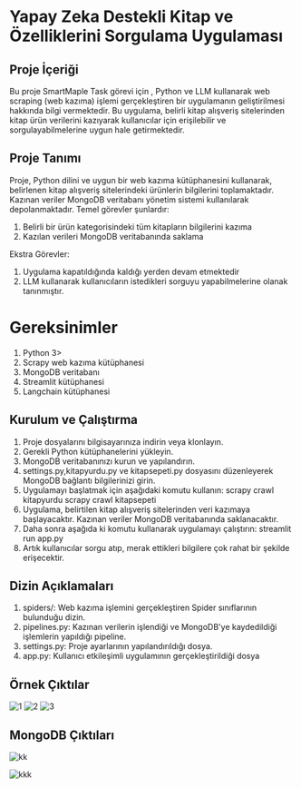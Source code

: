 # Yapay Zeka Destekli Kitap ve Özelliklerini Sorgulama Uygulaması
## Proje İçeriği
Bu proje SmartMaple Task görevi için , Python ve LLM kullanarak web scraping (web kazıma) işlemi gerçekleştiren bir uygulamanın geliştirilmesi hakkında bilgi vermektedir. Bu uygulama, belirli kitap alışveriş sitelerinden kitap ürün verilerini kazıyarak kullanıcılar için  erişilebilir ve sorgulayabilmelerine uygun hale getirmektedir.
## Proje Tanımı
Proje, Python dilini ve uygun bir web kazıma kütüphanesini kullanarak, belirlenen kitap alışveriş sitelerindeki ürünlerin bilgilerini toplamaktadır. Kazınan veriler MongoDB veritabanı yönetim sistemi kullanılarak depolanmaktadır. Temel görevler şunlardır:

1. Belirli bir ürün kategorisindeki tüm kitapların bilgilerini kazıma
2. Kazılan verileri MongoDB veritabanında saklama

Ekstra Görevler:
1. Uygulama kapatıldığında kaldığı yerden devam etmektedir
2. LLM kullanarak kullanıcıların istedikleri sorguyu yapabilmelerine olanak tanınmıştır.

# Gereksinimler
1. Python 3>
2. Scrapy web kazıma kütüphanesi
3. MongoDB veritabanı
4. Streamlit kütüphanesi
5. Langchain kütüphanesi
## Kurulum ve Çalıştırma
1. Proje dosyalarını bilgisayarınıza indirin veya klonlayın.
2. Gerekli Python kütüphanelerini yükleyin.
3. MongoDB veritabanınızı kurun ve yapılandırın.
4. settings.py,kitapyurdu.py ve kitapsepeti.py dosyasını düzenleyerek MongoDB bağlantı bilgilerinizi girin.
5. Uygulamayı başlatmak için aşağıdaki komutu kullanın:
    scrapy  crawl kitapyurdu
    scrapy crawl kitapsepeti
6. Uygulama, belirtilen kitap alışveriş sitelerinden veri kazımaya başlayacaktır. Kazınan veriler MongoDB veritabanında saklanacaktır.
7. Daha sonra aşağıda ki komutu kullanarak uygulamayı çalıştırın:
   streamlit run app.py
8. Artık kullanıcılar sorgu atıp, merak ettikleri bilgilere çok rahat bir şekilde erişecektir.
## Dizin Açıklamaları
1. spiders/: Web kazıma işlemini gerçekleştiren Spider sınıflarının bulunduğu dizin.
2. pipelines.py: Kazınan verilerin işlendiği ve MongoDB'ye kaydedildiği işlemlerin yapıldığı pipeline.
3. settings.py: Proje ayarlarının yapılandırıldığı dosya.
4. app.py: Kullanıcı etkileşimli uygulamının gerçekleştirildiği dosya
## Örnek Çıktılar
![1](https://github.com/emreakdogan/webscraping_withmongoDB/assets/95315841/a8dd0b9a-b328-47a3-b45a-bf5100845ef0)
![2](https://github.com/emreakdogan/webscraping_withmongoDB/assets/95315841/05187bf1-723d-42fb-a69e-aaa737fe2295)
![3](https://github.com/emreakdogan/webscraping_withmongoDB/assets/95315841/f179e1c7-e546-4790-9dee-86e004ed3629)


## MongoDB Çıktıları
![kk](https://github.com/emreakdogan/webscraping_withmongoDB/assets/95315841/9708ea12-be84-4c85-85ea-6e6e60703355)

![kkk](https://github.com/emreakdogan/webscraping_withmongoDB/assets/95315841/4f56a443-9c36-4be1-bc3b-6d8d22aff2d8)
